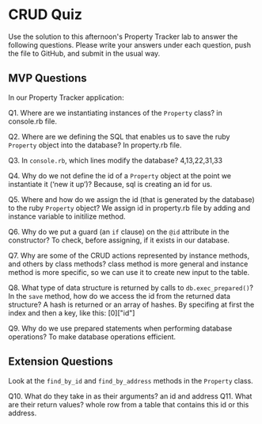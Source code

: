 # CRUD Quiz

Use the solution to this afternoon's Property Tracker lab to answer the following questions. Please write your answers under each question, push the file to GitHub, and submit in the usual way.

## MVP Questions

In our Property Tracker application:

Q1. Where are we instantiating instances of the `Property` class?
in console.rb file.

Q2. Where are we defining the SQL that enables us to save the ruby `Property` object into the database?
In property.rb file.

Q3. In `console.rb`, which lines modify the database?
4,13,22,31,33

Q4. Why do we not define the id of a `Property` object at the point we instantiate it (‘new it up’)?
Because, sql is creating an id for us.

Q5. Where and how do we assign the id (that is generated by the database) to the ruby `Property` object?
We assign id in property.rb file by adding and instance variable to initilize method.

Q6. Why do we put a guard (an `if` clause) on the `@id` attribute in the constructor?
To check, before assigning, if it exists in our database.

Q7. Why are some of the CRUD actions represented by instance methods, and others by class methods?
class method is more general and instance method is more specific, so we can use it to create new input to the table.

Q8. What type of data structure is returned by calls to `db.exec_prepared()`? In the `save` method, how do we access the id from the returned data structure?
A hash is returned or an array of hashes. By specifing at first the index and then a key, like this: [0]["id"]

Q9. Why do we use prepared statements when performing database operations?
To make database operations efficient.

## Extension Questions

Look at the `find_by_id` and `find_by_address` methods in the `Property` class.

Q10. What do they take in as their arguments?
an id and address
Q11. What are their return values?
whole row from a table that contains this id or this address.
